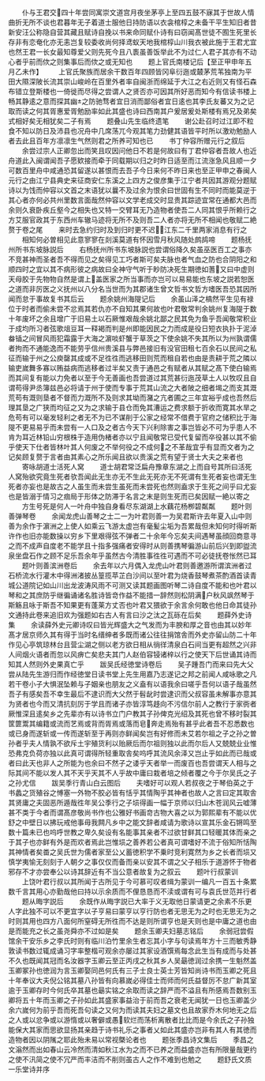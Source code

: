 <!-- { "loadSidebar": true } -->
　　仆与王君交四十年尝同寓崇文道宫月夜坐茅亭上至四五鼓不寐其于世故人情曲折无所不谈也君暮年无子着道士服他日持防语以衣衾棺椁之未备干平生知旧者昔新安汪公称隐自营其藏且赋诗自挽以书来命同赋仆诗有曰窃闻髙世徒不囿生死里长存非有恋奄化亦无恚岂复较委收尚何择鸢蚁天地我棺椁山川我衣被此施于王君尤宜也然王君一长女最知尊爱父则先死今且八袠虽善饭举此不为过仁人君子其亦有不动心者乎前而佽之则集事后而佽之或无知也
　　题上官氏南楼记后【至正甲申年五月乙未作】
　　上官氏聚族而居余干数百年四顾皆冈阜衍迤或樷茅荒苇独南为平田大隰深陂长流其崇山峻岭在百里外者率自闽浙而绵延于大江之右近则又有怪石森布错立登斯楼也一倚徙而尽得之尝谓人之贤否亦可因其所好恶而知今有信读书楼上畅其静逺之意而探其幽之防驰骛者宜日消而鄙俗者宜日逺也其李氏友蕃又为之记取而读之何其胥惠爱胥勉励率如此其盛也诗曰西南其户爰居爰处斯楼有焉兄及弟矣式相好矣无相犹矣二子有焉
　　题叠山先生临终遗笔
　　谢公赴召时过江即不粒食不知以防日及沛县也况舟中几席荡兀今观其笔力劲健其语皆平时所以激劝勉励人者去此且百年方凛凛生气然则君之所养可知也已
　　书丁仲容所赠元行之叙后
　　余尝过宗人正卿忽出而笑且叹因问他日不若是何故曰有丁君仲容者吾故人也近舟道此入闽谓闻吾子愿欵接而牵于同载期以归之时昨日适至而江流涨急风且顺一夕可数百里舟中咸通恐其留遂以甚恨而去吾子今日来何不昨日来也至正甲申之春闽人元行之由江宁县典史来征商安仁东溪之上四方之俊彦集于江宁者共因其游观分题赋诗以为饯而仲容以文首之末语犹以曩不及过余为恨余曰世固有生不同时而能莫逆于其心者亦何必共州里数言面哉然仲容以文学老成交时显贵其踪迹宜常在通都大邑而余则久衰卧疾丘壑今之相失也又特一交臂耳无乃造物者使吾二人同其恨乎所赖行之方艾服官政其于东西州车辙马迹将无所不及则吾二人者亦将无所不相闻也敬赋二絶赘于卷之尾
　　来时去急约归时及到归时更不迟江东二千里两家消息有行之
　　相知何必曽相见此意寥寥在剡溪莫道有怀因雪月秋风随处鹧鸪啼
　　题杨抚州所书东坡脉説后
　　右杨抚州所书东坡脉説也尝谓俗降久矣虽巫医百工之事亦不竞甚神而圣者吾不得而见之矣得见工巧者斯可矣夫脉也者气血之防也合阴阳之和顺四时之宜以其不病形彼之病故曰全神守气听于眇防决死生期徳如蓍又曰中虚则天母胶于先物物自然是谓上盖医家之所当事而亦岂可以易易能也东坡之説若恕医之道而非厉医之义抚州以八分名当世而为其郡诸生曾文哲书文哲方嗜医吾恐其因所闻而怠于事故复书其后云
　　题余姚州海隄记后
　　余虽山泽之槁然平生见有禄位于时者而偷未尝不忿焉其若仇亦不自知其果何故也叶君敬常判余姚州复海隄于数十年废坏之余且增广于旧易土以石厥惟艰哉余姚北鄙之民其免为鱼乎吾闻敬常积业于成均所习者弦歌俎豆耳一释褐而判是州即能因民之力而成是役日短衣执扑于泥淖畚锸之间冒风雨犯霜露于大海之濵啖虾蟹于草茨之下使余姚不失其所以为州孰谓儒者拘而不通能逸而不能劳乎信州贵溪县与弊邑接旧有没官田租七百余石以民间之私征而输于州之公庾罄其成或不足徃徃而逃移田则荒而租自若也由是责耕于荒之隣以输吏嵗舞多寡以贿益病而逃移者过半矣又责于通邑之有赋者从其赋之髙下使白输焉而其间复有能以力免者以至于今无善画也吾尝道过其荒甚衍迤茂草土人以牧叹且自谓苟得尹丞簿兹邑必将请于州于使而专事于荒其山流之大者陂之细者堨之而支其溉荒苟有溉则垦者不督而力溉所不及则求其坳而潴之亢者圃之三年宜裕乎成也吾然后理其垦之广狭而均征之又为之求输于县仓而免其漕运之费求额于折收而寛其水旱之危苟有可以毫发轻利之者无不为已不谋削于公家之经常不借费于官府之储积比于海隄不更易易乎而未尝有一人口及之者古今天下兴利除害之事岂皆必不可为乎患人不肯为耳近林铅山穷根株于造用伪楮者亦以宁且闻敬常已受代复留而卒役甚以其不偷乎使天下仕者皆林叶其人何废之不举何役之不成何之不革哉宜乎有显而文者为之记矣顾复赘于言者由其素心之所乐闻且欲以贵溪之荒有望于贤士大夫之来者也
　　寄咏胡道士活死人窝
　　道士胡君常泛扁舟豫章东湖之上而自号其所曰活死人窝殆欲究竟生死者欤吾闻此无生亦无不生此无死亦无不死谓有生死者妄也谓无生死者亦妄也是故古之人虽生而未尝生虽死而未尝死也然则盍求于生死之间乎曰尤妄也是皆溺于情习之痼局于形体之防滞于名言之末是则生死而已矣因赋一絶以寄之
　　方生号死是何人一叶舟中独自身看尽东湖湖上水藕花杨栁碧粼粼
　　题叶则善弹琴卷
　　余闻龙虎山善琴之士二一为叶君则善一为吴君斯许去年夏入山中则善为余作于濵洲之上使人如乘云飞游太虚岂有毫髪尘垢为吾累哉但未知何时得听斯许作也旧亦能数操以穷乡下里艰得弦不弹者二十余年今忘矣夫间遇琴虽顔回商意寻之而不成声自度老不能学且十指多强痛者安得时从则善携琴徧游山前后兴到即盥流泉坐盘石作之顾不足乐吾余年乎虽然古今清胜事徃徃可遇而不可必徒抚卷怅然已耳
　　题叶则善滨洲卷后
　　余去年以六月偶入龙虎山叶君则善邀游所谓滨洲者过石桥流水行灌木中得洲渚披丛篁揽苹芷白沙间以至叶君为烧香鼓琴煮茶酌酒首读青城公道院记如山川出龙波涛风雨不可测又读其题画图听琴二诗自度不能和也叶君以琴和之其庶防乎继徧诵诸名胜诗皆竒作益不能措一辞然则松阴满户秋风飒然琴于斯觞且咏于斯吾不知果更有蓬莱方丈否也叶君又猥欲于余言余何敢也他日命其徒孙文通持此卷来追旧欢为强题如右古人有言曰沙之汰之瓦砾在后矣
　　题薛外史诗集
　　余读薛外史元卿诗叹曰皆光辉盛大之气发而为丰腴和厚之音也由其以妙年髙才居京师久其有得于当时名缙绅者多既而诸公往往捐馆舎而外史亦留山防二十年作见心亭筑琼林台且营尘湖之侧以老方欲日相从徜徉清泉白石间当更有超然之兴非人间烟火语者而忽以风痹亡矣悲夫其门人赵伯容锓诸梓以行之使天下后世诵其诗而知其人然则外史果真亡乎
　　跋吴氏经徳堂诗卷后
　　吴子踵吾门而来曰先大父尝从陆先生游归而作经徳堂日读书堂上先生用嘉乃志遂记之邦之前闻人咸咏歌之凡若干卷小子大惧泯坠赖与子姻亲也朋友之义盍有以语我余曰嗟乎吾何以语子哉虽然吾子有感矣吾不幸生最后不逮识而大父然于髫龀时尝逮识而父叔容虽未解事亦意其为贤者也今而又清抗刻厉于学且而诸子亦皆淳笃趍向不污信尔前人之教行于家衖者厥惟深且逺矣乡之先辈亦有以诗书立门户教其子孙俾克光绍及其死也曾不移时裂其筐篚鬻其编籍或流而艺焉或背而胥焉或落而皂奔走焉殆有甚乎此者吾不忍悉数也或已身而遂斩或一传而遂斩至于再则亦鲜闻矣岂有好修而未艾若尔祖之子之孙之曽孙者乎夫人情孰不欲斥土宇殖货利以贻厥后而尔祖则独以此而尔后人又兢兢业业惟恐弗克负荷亦独以此真可谓得所轻重取舎矣呜呼其流风余泽又岂止乎如此而已哉或者曰此天也非人之所能为也余曰不然子之诿乎天者举一而废百也吾尝谓天人相与之际其间不能以发人其不天乎天其不人乎故中庸曰栽者培之倾者覆之今于尔吴氏之子之孙尤信
　　跋吴季行青山白云图后
　　夫嗜好可以观人若叔夜之于琴伯英之于书蠡之货殖谷之愽塞一外物不胶必皆有恬乎其情陶乎其神者也故人之言曰定其取舎其贤庸之夫固恶所遁哉徃年吴公季行之子埙得画一幅于京师以归山木苍润风云嘘薄甚不类于今者而谓髙彦敬尚书作也公雅好书画竒古物大喜之以为郭熙辈有不能以优舒之中壁日以拂玩戒他事毋我闗凡乡中之能文辞者咸请为歌诗以宣其乐金石锵鸣至数十篇未已也呜呼世教之卑久矣设有名能事其亲者不过欲甘鲜其口轻暖其体而亲之于其子也亦鲜有外是而欢者焉此岂惟埙之善养若公者真可谓嗜好不流于俗知所恬陶其神情者矣畨之吴氏世为儒者家至公乂蓄徳积学不乗时竞利寛然为乡之长者而埙又慎学夷愉无刻刻于人朝夕之事仅仅而备而亲以安其不谓之父子相乐于道游怀于物者邪存不才亦尝奉公以诗其辞近有不当公意者故复为之叙云
　　题叶行叔蒙训
　　上饶叶君行叔以其所闻于古所见于今可慕可叹者缉为蒙训一编凡一百五十条累数千言其用心亦勤哉他曰持以示余质而不俚恳恳而不渎或谓有可与袁氏世范并行者
　　题从晦字説后
　　余既作从晦字説已大率于义无取他日蒙请更之余素不乐更人字此独不可以不更宜字以子亨易曰蒙亨以亨行防也者无思无为之时也无思无为之时则其用也四方八面何所窒碍无所徃而不达是则所谓亨也是天则也是中庸之道也由是而能充之长之虽尧舜亦不过如是矣
　　题余玉卿夫妇墓志铭后
　　余弱冠尝假馆余干安乐乡之李氏时则有临川泊竹里余生者忘其小字与句读焉年方十三而敏秀静敦读书数过辄成诵习字率整楷可观余亦屡过其家设酒馔焉每念此生当有成而与处甚不久也既闻其冠而名汝器字玉卿云至正丙戌之秋其乡人吴朂徳润过余携一生魁然盖玉卿冢孙也徳润为言玉卿娶同邑何氏有三子士良士英士芳皆知尚诗书而玉卿之死且十年奉议大夫倪公铭其墓八孙皆有向慕嵗必得佳士而师而何氏益督厉不怠广新其室逾于玉卿存时今何氏卒其墓也朂实铭之余取而读之辞严而不溢且有所感焉吾数别玉卿将五十年而玉卿之子孙如此其盛家事益治于前而吾之衰老无闻犹一日也玉卿盖少余六嵗何为前乎吾而死吾句读之又何为而读其夫妇之墓文也且故家乔木何地无之后之人或以忿争或以游惰或以奢僻或愚软烂而荡析离散者比比而是今余氏之子孙独能保大其家而思欲显扬其亲趋于诗书礼乐之事者乂如此其盛亦岂非有其人有其徳而造物者因以阴隲之耶此殆未易以常视槩论者也
　　题张季昌诗文集后
　　季昌之文滃然而出如春山云冷然而清如秋江水为之而不已养之而益盛亦岂有所限量哉更约之使不汛简之使不冗严而丰洁而不削则虽古人之作不难到也勉之
　　题舒氏文质一乐堂诗并序
